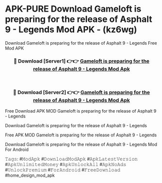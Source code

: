 # APK-PURE Download Gameloft is preparing for the release of Asphalt 9 - Legends Mod APK - (kz6wg)
Download Gameloft is preparing for the release of Asphalt 9 - Legends Free Mod APK

<div align="center">
<h3>🔴 Download [Server1] 👉👉 <a href="https://apk-comot.site?title=Gameloft_is_preparing_for_the_release_of_Asphalt_9_-_Legends">Gameloft is preparing for the release of Asphalt 9 - Legends Mod Apk</a></h3><br>

<h3>🔴 Download [Server2] 👉👉 <a href="https://apk-comot.site?title=Gameloft_is_preparing_for_the_release_of_Asphalt_9_-_Legends">Gameloft is preparing for the release of Asphalt 9 - Legends Mod Apk</a></h3>
</div>


Free Download APK MOD Gameloft is preparing for the release of Asphalt 9 - Legends

Download Gameloft is preparing for the release of Asphalt 9 - Legends 

Free APK MOD Gameloft is preparing for the release of Asphalt 9 - Legends 

Download Gameloft is preparing for the release of Asphalt 9 - Legends Mod For Android

𝚃𝚊𝚐𝚜: #𝙼𝚘𝚍𝙰𝚙𝚔 #𝙳𝚘𝚠𝚗𝚕𝚘𝚊𝚍𝙼𝚘𝚍𝙰𝚙𝚔 #𝙰𝚙𝚔𝙻𝚊𝚝𝚎𝚜𝚝𝚅𝚎𝚛𝚜𝚒𝚘𝚗 #𝙰𝚙𝚔𝚄𝚗𝚕𝚒𝚖𝚒𝚝𝚎𝚍𝙼𝚘𝚗𝚎𝚢 #𝙰𝚙𝚔𝚄𝚗𝚕𝚘𝚌𝚔𝙰𝚕𝚕 #𝙰𝚙𝚔𝙽𝚘𝙰𝚍𝚜 #𝚄𝚗𝚕𝚘𝚌𝚔𝙿𝚛𝚎𝚖𝚒𝚞𝚖 #𝙵𝚘𝚛𝙰𝚗𝚍𝚛𝚘𝚒𝚍 #𝙵𝚛𝚎𝚎𝙳𝚘𝚠𝚗𝚕𝚘𝚊𝚍 #home_design_mod_apk